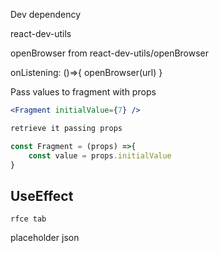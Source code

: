 
Dev dependency

react-dev-utils


openBrowser from react-dev-utils/openBrowser



onListening: ()=>{
	openBrowser(url)
}



Pass values to fragment with props


```jsx
<Fragment initialValue={7} />

retrieve it passing props

const Fragment = (props) =>{
	const value = props.initialValue
}
```



## UseEffect








`rfce tab`



placeholder json


